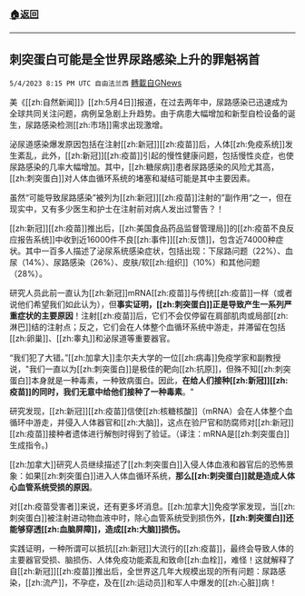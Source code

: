 ###  [:house:返回](README.md)
---


## 刺突蛋白可能是全世界尿路感染上升的罪魁祸首
`5/4/2023 8:15 PM UTC 自由法兰西` [轉載自GNews](https://gnews.org/articles/1275614)

美《[[zh:自然新闻]]》[[zh:5月4日]]报道，在过去两年中，尿路感染已迅速成为全球共同关注问题，病例呈急剧上升趋势。由于病患大幅增加和新型自检设备的诞生，尿路感染检测[[zh:市场]]需求出现激增。

  

泌尿道感染爆发原因包括在注射[[zh:新冠]][[zh:疫苗]]后，人体[[zh:免疫系统]]发生紊乱，此外，[[zh:新冠]][[zh:疫苗]]引起的慢性健康问题，包括慢性炎症，也使尿路感染的几率大幅增加。其中，[[zh:糖尿病]]患者尿路感染的风险尤其高，[[zh:刺突蛋白]]对人体血循环系统的堵塞和凝结可能是其中主要因素。

  

虽然“可能导致尿路感染”被列为[[zh:新冠]][[zh:疫苗]]注射的”副作用“之一，但在现实中，又有多少医生和护士在注射前对病人发出过警告？！

  

[[zh:新冠]][[zh:疫苗]]推出后，[[zh:美国食品药品监督管理局]]的[[zh:疫苗不良反应报告系统]]中收到近16000件不良[[zh:事件]][[zh:反馈]]，包含近74000种症状。其中一百多人描述了泌尿系统感染症状，包括出现：下尿路问题（22%）、血尿（14%）、尿路感染（26%）、皮肤/软[[zh:组织]]（10%）和其他问题（28%）。

  

研究人员此前一直认为[[zh:新冠]]mRNA[[zh:疫苗]]与传统[[zh:疫苗]]一样（或者说他们希望我们如此认为），但**事实证明，[[zh:刺突蛋白]]正是导致产生一系列严重症状的主要原因**！注射[[zh:疫苗]]后，它们不会仅停留在肩部肌肉或局部[[zh:淋巴]]结的注射点；反之，它们会在人体整个血循环系统中游走，并滞留在包括[[zh:卵巢]]、[[zh:睾丸]]和泌尿道等重要器官。

  

“我们犯了大错。”[[zh:加拿大]]圭尔夫大学的一位[[zh:病毒]]免疫学家和副教授说，"我们一直以为[[zh:刺突蛋白]]是极佳的靶向[[zh:抗原]]，但殊不知[[zh:刺突蛋白]]本身就是一种毒素，一种致病蛋白。因此，**在给人们接种[[zh:新冠]][[zh:疫苗]]的同时，我们无意中给他们接种了一种毒素**。"

  

研究发现，[[zh:新冠]][[zh:疫苗]]信使[[zh:核糖核酸]]（mRNA）会在人体整个血循环中游走，并侵入人体器官和[[zh:大脑]]，这点在验尸官和防腐师对[[zh:新冠]][[zh:疫苗]]接种者遗体进行解刨时得到了验证。（译注：mRNA是[[zh:刺突蛋白]]生成指令。)

  

[[zh:加拿大]]研究人员继续描述了[[zh:刺突蛋白]]入侵人体血液和器官后的恐怖景象：如果[[zh:刺突蛋白]]进入人体血循环系统，**那么[[zh:刺突蛋白]]就是造成人体心血管系统受损的原因**。 

  

对[[zh:疫苗受害者]]来说，还有更多坏消息。[[zh:加拿大]]免疫学家发现，当[[zh:刺突蛋白]]被注射进动物血液中时，除心血管系统受到损伤外，**[[zh:刺突蛋白]]还能够穿透[[zh:血脑屏障]]，造成[[zh:大脑]]损伤。** 

  

实践证明，一种所谓可以抵抗[[zh:新冠]]大流行的[[zh:疫苗]]，最终会导致人体的主要器官受损、脑损伤、人体免疫功能紊乱和致命[[zh:血栓]]，难怪！这就解释了自[[zh:新冠]][[zh:疫苗]]推出后，全世界这几年大规模出现的所有问题：尿路感染，[[zh:流产]]，不孕症，及在[[zh:运动员]]和军人中爆发的[[zh:心脏]]病！
